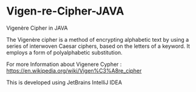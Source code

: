 # Vigen-re-Cipher-JAVA

Vigenère Cipher in JAVA

The Vigenère cipher is a method of encrypting alphabetic text by using a series of interwoven Caesar ciphers, based on the letters of a keyword. It employs a form of polyalphabetic substitution.

For more Information about Vigenere Cypher : https://en.wikipedia.org/wiki/Vigen%C3%A8re_cipher

This is developed using JetBrains IntelliJ IDEA
